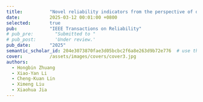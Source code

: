 ```yaml
---
title:          "Novel reliability indicators from the perspective of data center networks"
date:           2025-03-12 00:01:00 +0800
selected:       true
pub:            "IEEE Transactions on Reliability"
# pub_pre:        "Submitted to "
# pub_post:       'Under review.'
pub_date:       "2025"
semantic_scholar_id: 204e3073870fae3d05bcbc2f6a8e263d9b72e776  # use this to retrieve citation count
cover:          /assets/images/covers/cover3.jpg
authors:
  - Hongbin Zhuang
  - Xiao-Yan Li
  - Cheng-Kuan Lin
  - Ximeng Liu
  - Xiaohua Jia
---
```

